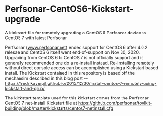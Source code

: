 # Perfsonar-CentOS6-Kickstart-upgrade
A kickstart file for remotely upgrading a CentOS 6 Perfsonar device to CentOS 7 with latest Perfsonar

Perfsonar (www.perfsonar.net) ended support for CentOS 6 after 4.0.2 relesae and CentOS 6
itself went end-of-support on Nov 30, 2020.  Upgrading from CentOS 6 to CentOS 7 is not
officially support and is generally recommended one do a re-install instead.  Re-installing
remotely without direct console access can be accomplished using a Kickstart based install.
The Kickstart contained in this repository is based off the mechansim described in this
blog post -- https://fredrikaverpil.github.io/2015/12/30/install-centos-7-remotely-using-kickstart-and-grub/

The kickstart template used for this kickstart comes from the Perfsonar CentOS 7 net-install Kickstart file
at https://github.com/perfsonar/toolkit-building/blob/master/kickstarts/centos7-netinstall.cfg
